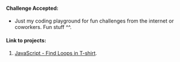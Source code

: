 #### Challenge Accepted:
- Just my coding playground for fun challenges from the internet or coworkers. Fun stuff ^^.

#### Link to projects:
1. [JavaScript - Find Loops in T-shirt](https://github.com/stevedang-dev/Coding-Challenges/projects/JS-Find-Loops).
